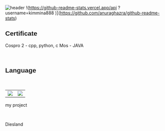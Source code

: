 ![header](https://capsule-render.vercel.app/api?type=waving&color=white&fontColor=black&text=Kimmina&fontSize=25)
!(https://github-readme-stats.vercel.app/api ?username=kimmina888 )](https://github.com/anuraghazra/github-readme-stats)
<h2 style="font-family: Impact, Haettenschweiler, 'Arial Narrow Bold', sans-serif;">Certificate</h2>
 <p> 
	<p>
		Cospro 2 - cpp, python, c 
		Mos - JAVA
	</p>
</p>
<br>
<h2 style="font-family: Impact, Haettenschweiler, 'Arial Narrow Bold', sans-serif;">Language</h2>
<br>
<table>
	<tr style="border: none;"> 
		<td><img src="https://img.shields.io/badge/C-A8B9CC?style=flat-square&logo=C&logoColor=black"/></a></td> 
		<td><img src="https://img.shields.io/badge/C++-00599C?style=flat-square&logo=CPP&logoColor=black"/></a></td> 
	</tr>
    </table>
<p>my project</p>
<br>
<p>Diesland</p>
